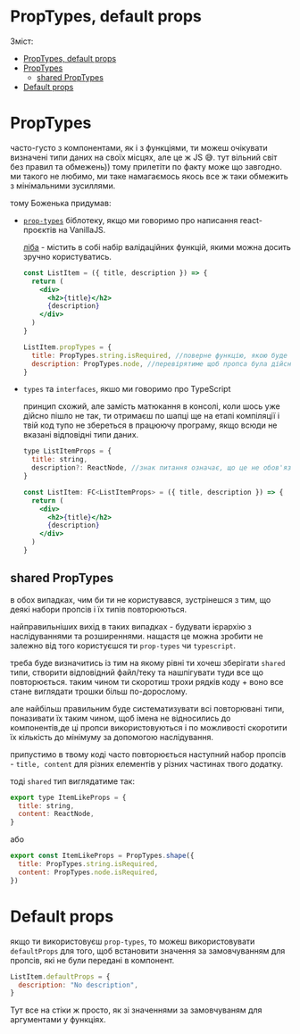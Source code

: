 # PropTypes, default props

Зміст:

- [PropTypes, default props](#proptypes-default-props)
- [PropTypes](#proptypes)
  - [shared PropTypes](#shared-proptypes)
- [Default props](#default-props)

# PropTypes

часто-густо з компонентами, як і з функціями, ти можеш очікувати визначені типи даних на своїх місцях, але це ж JS 😅. тут вільний світ без правил та обмежень)) тому прилетіти по факту може що завгодно. ми такого не любимо, ми таке намагаємось якось все ж таки обмежить з мінімальними зусиллями.

тому Боженька придумав:

- [`prop-types`](https://www.npmjs.com/package/prop-types) біблотеку, якщо ми говоримо про написання react-проєктів на VanillaJS.

  [ліба](https://www.npmjs.com/package/prop-types) - містить в собі набір валідаційних функцій, якими можна досить зручно користуватись.

  ```jsx
  const ListItem = ({ title, description }) => {
    return (
      <div>
        <h2>{title}</h2>
        {description}
      </div>
    )
  }

  ListItem.propTypes = {
    title: PropTypes.string.isRequired, //поверне функцію, якою буде перевірятись на валідність одноіменна пропса
    description: PropTypes.node, //перевірятиме щоб пропса була дійсно реакт-нодою
  }
  ```

- `types` та `interfaces`, якшо ми говоримо про TypeScript

  принцип схожий, але замість матюкання в консолі, коли шось уже дійсно пішло не так, ти отримаєш по шапці ще на етапі компіляції і твій код тупо не збереться в працюючу програму, якщо всюди не вказані відповідні типи даних.

  ```jsx
  type ListItemProps = {
    title: string,
    description?: ReactNode, //знак питання означає, що це не обов'язковий пропс
  }

  const ListItem: FC<ListItemProps> = ({ title, description }) => {
    return (
      <div>
        <h2>{title}</h2>
        {description}
      </div>
    )
  }
  ```

## shared PropTypes

в обох випадках, чим би ти не користувався, зустрінешся з тим, що деякі набори пропсів і їх типів повторюються.

найправильніших вихід в таких випадках - будувати ієрархію з наслідуваннями та розширеннями. нащастя це можна зробити не залежно від того користуєшся ти `prop-types` чи `typescript`.

треба буде визначитись із тим на якому рівні ти хочеш зберігати `shared` типи, створити відповідний файл/теку та нашпігувати туди все що повторюється. таким чином ти скоротиш трохи рядків коду + воно все стане виглядати трошки більш по-дорослому.

але найбільш правильним буде систематизувати всі повторювані типи, поназивати їх таким чином, щоб імена не відносились до компонентів,де ці пропси використовуються і по можливості скоротити їх кількість до мінімуму за допомогою наслідування.

припустимо в твому коді часто повторюється наступний набор пропсів - `title, content` для різних елементів у різних частинах твого додатку.

тоді `shared` тип виглядатиме так:

```jsx
export type ItemLikeProps = {
  title: string,
  content: ReactNode,
}
```

або

```jsx
export const ItemLikeProps = PropTypes.shape({
  title: PropTypes.string.isRequired,
  content: PropTypes.node.isRequired,
})
```

# Default props

якщо ти використовуєш `prop-types`, то можеш використовувати `defaultProps` для того, щоб встановити значення за замовчуванням для пропсів, які не були передані в компонент.

```jsx
ListItem.defaultProps = {
  description: "No description",
}
```

Тут все на стіки ж просто, як зі значеннями за замовчуваням для аргументами у функціях.
